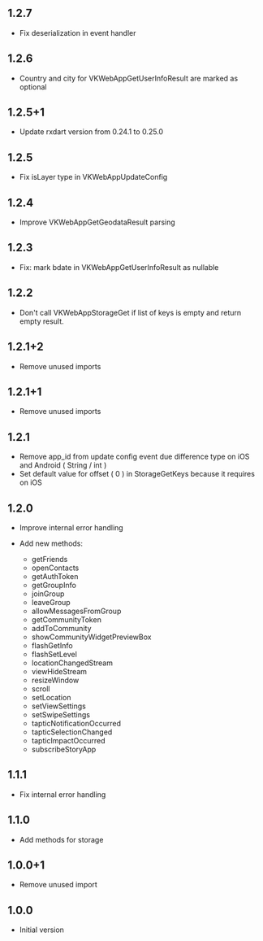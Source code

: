 ## 1.2.7

- Fix deserialization in event handler

## 1.2.6

- Country and city for VKWebAppGetUserInfoResult are marked as optional

## 1.2.5+1

- Update rxdart version from 0.24.1 to 0.25.0

## 1.2.5

- Fix isLayer type in VKWebAppUpdateConfig

## 1.2.4

- Improve VKWebAppGetGeodataResult parsing

## 1.2.3

- Fix: mark bdate in VKWebAppGetUserInfoResult as nullable

## 1.2.2

- Don't call VKWebAppStorageGet if list of keys is empty and return empty result.

## 1.2.1+2

- Remove unused imports

## 1.2.1+1

- Remove unused imports

## 1.2.1

- Remove app_id from update config event due difference type on iOS and Android ( String / int )
- Set default value for offset ( 0 ) in StorageGetKeys because it requires on iOS

## 1.2.0

- Improve internal error handling

- Add new methods:
    - getFriends
    - openContacts
    - getAuthToken
    - getGroupInfo
    - joinGroup
    - leaveGroup
    - allowMessagesFromGroup
    - getCommunityToken
    - addToCommunity
    - showCommunityWidgetPreviewBox
    - flashGetInfo
    - flashSetLevel
    - locationChangedStream
    - viewHideStream
    - resizeWindow
    - scroll
    - setLocation
    - setViewSettings
    - setSwipeSettings
    - tapticNotificationOccurred
    - tapticSelectionChanged
    - tapticImpactOccurred
    - subscribeStoryApp

## 1.1.1

- Fix internal error handling

## 1.1.0

- Add methods for storage

## 1.0.0+1

- Remove unused import

## 1.0.0

- Initial version